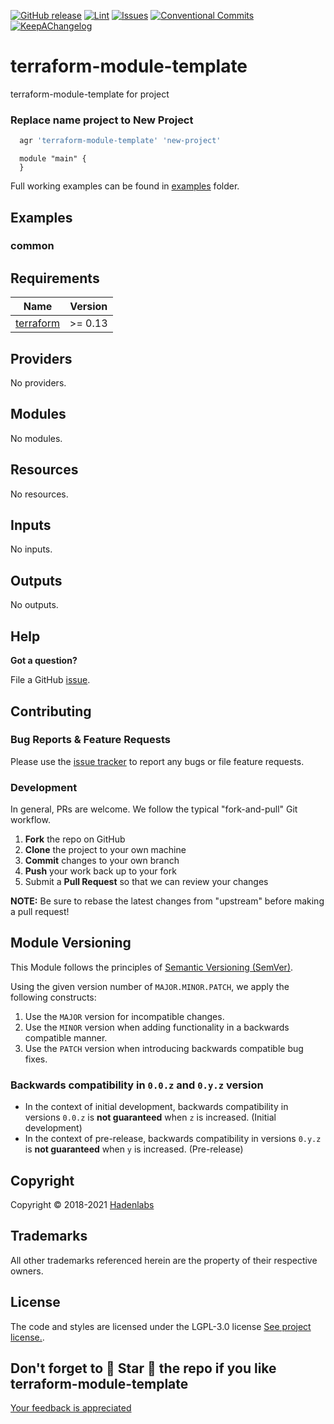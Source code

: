 <!--


  ** DO NOT EDIT THIS FILE
  **
  ** 1) Make all changes to `README.yaml`
  ** 2) Run`make readme` to rebuild this file.
  **
  ** (We maintain HUNDREDS of open source projects. This is how we maintain our sanity.)
  **


  -->

[![GitHub release](https://img.shields.io/github/release/hadenlabs/terraform-module-template?style=flat-square)](https://github.com/hadenlabs/terraform-module-template/releases/latest) [![Lint](https://img.shields.io/github/workflow/status/hadenlabs/terraform-module-template/lint-code)](https://github.com/hadenlabs/terraform-module-template/actions) [![Issues](https://img.shields.io/github/issues/hadenlabs/terraform-module-template)](https://github.com/hadenlabs/terraform-module-template/issues) [![Conventional Commits](https://img.shields.io/badge/Conventional%20Commits-1.0.0-yellow)](https://conventionalcommits.org) [![KeepAChangelog](https://img.shields.io/badge/Keep%20A%20Changelog-1.0.0-%23E05735)](https://keepachangelog.com)

# terraform-module-template

terraform-module-template for project

### Replace name project to New Project

```bash
  agr 'terraform-module-template' 'new-project'
```

```hcl
  module "main" {
  }
```

Full working examples can be found in [examples](./examples) folder.

## Examples

### common

 <!-- BEGIN_TF_DOCS -->

## Requirements

| Name                                                                     | Version |
| ------------------------------------------------------------------------ | ------- |
| <a name="requirement_terraform"></a> [terraform](#requirement_terraform) | >= 0.13 |

## Providers

No providers.

## Modules

No modules.

## Resources

No resources.

## Inputs

No inputs.

## Outputs

No outputs.

<!-- END_TF_DOCS -->

## Help

**Got a question?**

File a GitHub [issue](https://github.com/hadenlabs/terraform-module-template/issues).

## Contributing

### Bug Reports & Feature Requests

Please use the [issue tracker](https://github.com/hadenlabs/terraform-module-template/issues) to report any bugs or file feature requests.

### Development

In general, PRs are welcome. We follow the typical "fork-and-pull" Git workflow.

1.  **Fork** the repo on GitHub
2.  **Clone** the project to your own machine
3.  **Commit** changes to your own branch
4.  **Push** your work back up to your fork
5.  Submit a **Pull Request** so that we can review your changes

**NOTE:** Be sure to rebase the latest changes from "upstream" before making a pull request!

## Module Versioning

This Module follows the principles of [Semantic Versioning (SemVer)](https://semver.org/).

Using the given version number of `MAJOR.MINOR.PATCH`, we apply the following constructs:

1. Use the `MAJOR` version for incompatible changes.
1. Use the `MINOR` version when adding functionality in a backwards compatible manner.
1. Use the `PATCH` version when introducing backwards compatible bug fixes.

### Backwards compatibility in `0.0.z` and `0.y.z` version

- In the context of initial development, backwards compatibility in versions `0.0.z` is **not guaranteed** when `z` is increased. (Initial development)
- In the context of pre-release, backwards compatibility in versions `0.y.z` is **not guaranteed** when `y` is increased. (Pre-release)

## Copyright

Copyright © 2018-2021 [Hadenlabs](https://hadenlabs.com)

## Trademarks

All other trademarks referenced herein are the property of their respective owners.

## License

The code and styles are licensed under the LGPL-3.0 license [See project license.](LICENSE).

## Don't forget to 🌟 Star 🌟 the repo if you like terraform-module-template

[Your feedback is appreciated](https://github.com/hadenlabs/terraform-module-template/issues)
